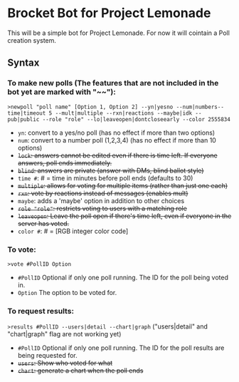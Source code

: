 # Brocket Bot for Project Lemonade
This will be a simple bot for Project Lemonade. For now it will cointain a Poll creation system.  

## Syntax

### To make new polls (The features that are not included in the bot yet are marked with "~~"):

`>newpoll "poll name" [Option 1, Option 2] --yn|yesno --num|numbers--time|timeout 5 --mult|multiple --rxn|reactions --maybe|idk --pub|public --role "role" --lo|leaveopen|dontcloseearly --color 2555834`


* `yn`: convert to a yes/no poll (has no effect if more than two options)
* `num`: convert to a number poll (1,2,3,4) (has no effect if more than 10 options) 
* ~~`lock`: answers cannot be edited even if there is time left. If everyone answers, poll ends immediately.~~
* ~~`blind`: answers are private (answer with DMs, blind ballot style)~~
* `time #`: # = time in minutes before poll ends (defaults to 30)
* ~~`multiple`: allows for voting for multiple items (rather than just one each)~~
* ~~`rxn`: vote by reactions instead of messages (enables mult)~~
* `maybe`: adds a 'maybe' option in addition to other choices
* ~~`role "role"`: restricts voting to users with a matching role~~
* ~~`leaveopen`: Leave the poll open if there's time left, even if everyone in the server has voted.~~
* `color #`: # = [RGB integer color code]

### To vote:

`>vote #PollID Option`

* `#PollID` Optional if only one poll running. The ID for the poll being voted in.
* `Option` The option to be voted for.

### To request results:

`>results #PollID --users|detail --chart|graph` ("users|detail"  and "chart|graph" flag are not working yet)

* `#PollID` Optional if only one poll running. The ID for the poll results are being requested for.
* ~~`users`: Show who voted for what~~
* ~~`chart`: generate a chart when the poll ends~~